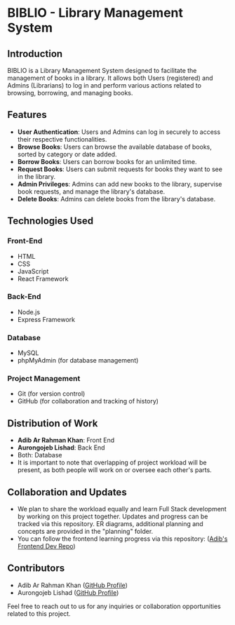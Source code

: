# BIBLIO - Library Management System

## Introduction

BIBLIO is a Library Management System designed to facilitate the management of books in a library. It allows both Users (registered) and Admins (Librarians) to log in and perform various actions related to browsing, borrowing, and managing books.

## Features

- **User Authentication**: Users and Admins can log in securely to access their respective functionalities.
- **Browse Books**: Users can browse the available database of books, sorted by category or date added.
- **Borrow Books**: Users can borrow books for an unlimited time.
- **Request Books**: Users can submit requests for books they want to see in the library.
- **Admin Privileges**: Admins can add new books to the library, supervise book requests, and manage the library's database.
- **Delete Books**: Admins can delete books from the library's database.

## Technologies Used

### Front-End
- HTML
- CSS
- JavaScript
- React Framework

### Back-End
- Node.js
- Express Framework

### Database
- MySQL
- phpMyAdmin (for database management)

### Project Management
- Git (for version control)
- GitHub (for collaboration and tracking of history)

## Distribution of Work

- **Adib Ar Rahman Khan**: Front End
- **Aurongojeb Lishad**: Back End
- Both: Database
- It is important to note that overlapping of project workload will be present, as both people will work on or oversee each other's parts.

## Collaboration and Updates

- We plan to share the workload equally and learn Full Stack development by working on this project together. Updates and progress can be tracked via this repository. ER diagrams, additional planning and concepts are provided in the "planning" folder.
- You can follow the frontend learning progress via this repository: ([Adib's Frontend Dev Repo](https://github.com/rajin-khan/web-dev-self))

## Contributors

- Adib Ar Rahman Khan ([GitHub Profile](https://github.com/rajin-khan))
- Aurongojeb Lishad ([GitHub Profile](https://github.com/Lishad-02))

Feel free to reach out to us for any inquiries or collaboration opportunities related to this project.
